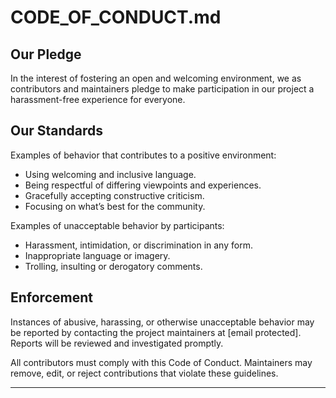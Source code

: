 # CODE\_OF\_CONDUCT.md

## Our Pledge

In the interest of fostering an open and welcoming environment, we as contributors and maintainers pledge to make participation in our project a harassment-free experience for everyone.

## Our Standards

Examples of behavior that contributes to a positive environment:

* Using welcoming and inclusive language.
* Being respectful of differing viewpoints and experiences.
* Gracefully accepting constructive criticism.
* Focusing on what’s best for the community.

Examples of unacceptable behavior by participants:

* Harassment, intimidation, or discrimination in any form.
* Inappropriate language or imagery.
* Trolling, insulting or derogatory comments.

## Enforcement

Instances of abusive, harassing, or otherwise unacceptable behavior may be reported by contacting the project maintainers at \[email protected]. Reports will be reviewed and investigated promptly.

All contributors must comply with this Code of Conduct. Maintainers may remove, edit, or reject contributions that violate these guidelines.

---
